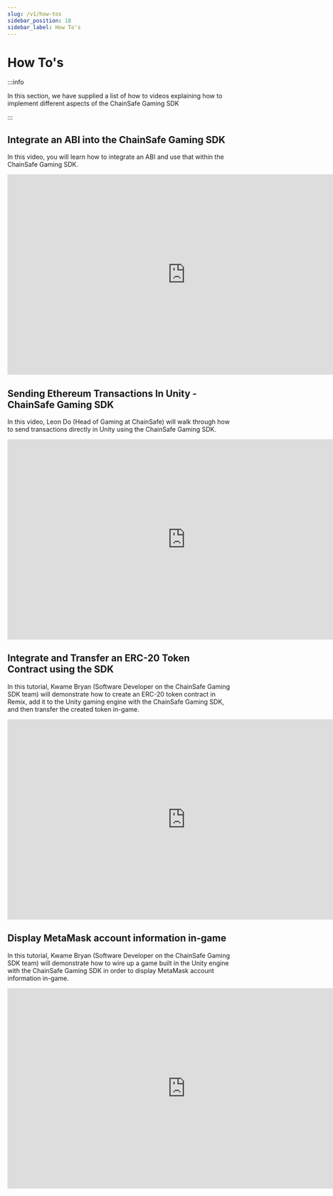 ```yaml
---
slug: /v1/how-tos
sidebar_position: 18
sidebar_label: How To's
---
```



# How To's

:::info

In this section, we have supplied a list of how to videos explaining how to
implement different aspects of the ChainSafe Gaming SDK

:::

## Integrate an ABI into the ChainSafe Gaming SDK

In this video, you will learn how to integrate an ABI and use that within the ChainSafe Gaming SDK.

<iframe width="800" height="450" src="https://www.youtube-nocookie.com/embed/Uv4CnwtXDB0" title="YouTube video player" frameborder="0" allow="accelerometer; autoplay; clipboard-write; encrypted-media; gyroscope; picture-in-picture" allowfullscreen></iframe>

## Sending Ethereum Transactions In Unity - ChainSafe Gaming SDK

In this video, Leon Do (Head of Gaming at ChainSafe) will walk through how to send transactions directly in Unity using the ChainSafe Gaming SDK.

<iframe width="800" height="450" src="https://www.youtube-nocookie.com/embed/L4UIfhLjgpI" title="YouTube video player" frameborder="0" allow="accelerometer; autoplay; clipboard-write; encrypted-media; gyroscope; picture-in-picture" allowfullscreen></iframe>

## Integrate and Transfer an ERC-20 Token Contract using the SDK

In this tutorial, Kwame Bryan (Software Developer on the ChainSafe Gaming SDK team) will demonstrate how to create an ERC-20 token contract in Remix, add it to the Unity gaming engine with the ChainSafe Gaming SDK, and then transfer the created token in-game.

<iframe width="800" height="450" src="https://www.youtube-nocookie.com/embed/zlK_6Q6W8QU" title="YouTube video player" frameborder="0" allow="accelerometer; autoplay; clipboard-write; encrypted-media; gyroscope; picture-in-picture" allowfullscreen></iframe>

## Display MetaMask account information in-game

In this tutorial, Kwame Bryan (Software Developer on the ChainSafe Gaming SDK team) will demonstrate how to wire up a game built in the Unity engine with the ChainSafe Gaming SDK in order to display MetaMask account information in-game.

<iframe width="800" height="450" src="https://www.youtube-nocookie.com/embed/opZLTGrF3WY" title="YouTube video player" frameborder="0" allow="accelerometer; autoplay; clipboard-write; encrypted-media; gyroscope; picture-in-picture" allowfullscreen></iframe>
